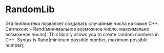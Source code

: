 # RandomLib
Эта библиотека позваляет  создавать случайные числа на языке C++. Синтаксис - Rand(минимальное возможное число, максимально возможное число);
This library allows you to create random numbers in C++. Syntax is Rand(minimum possible number, maximum possible number);
